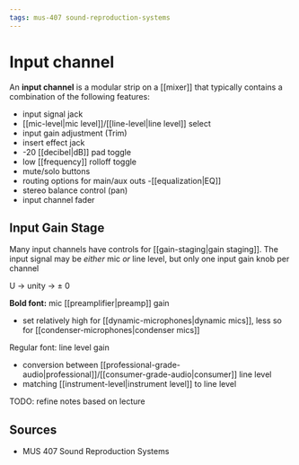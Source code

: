 ```yaml
---
tags: mus-407 sound-reproduction-systems
---
```


# Input channel

An **input channel** is a modular strip on a [[mixer]] that typically contains a combination of the following features:

- input signal jack
- [[mic-level|mic level]]/[[line-level|line level]] select
- input gain adjustment (Trim)
- insert effect jack
- -20 [[decibel|dB]] pad toggle
- low [[frequency]] rolloff toggle
- mute/solo buttons
- routing options for main/aux outs -[[equalization|EQ]]
- stereo balance control (pan)
- input channel fader

## Input Gain Stage

Many input channels have controls for [[gain-staging|gain staging]]. The input signal may be _either_ mic _or_ line level, but only one input gain knob per channel

U → unity → $\pm$ 0

**Bold font:** mic [[preamplifier|preamp]] gain

- set relatively high for [[dynamic-microphones|dynamic mics]], less so for [[condenser-microphones|condenser mics]]

Regular font: line level gain

- conversion between [[professional-grade-audio|professional]]/[[consumer-grade-audio|consumer]] line level
- matching [[instrument-level|instrument level]] to line level

TODO: refine notes based on lecture

## Sources

- MUS 407 Sound Reproduction Systems
